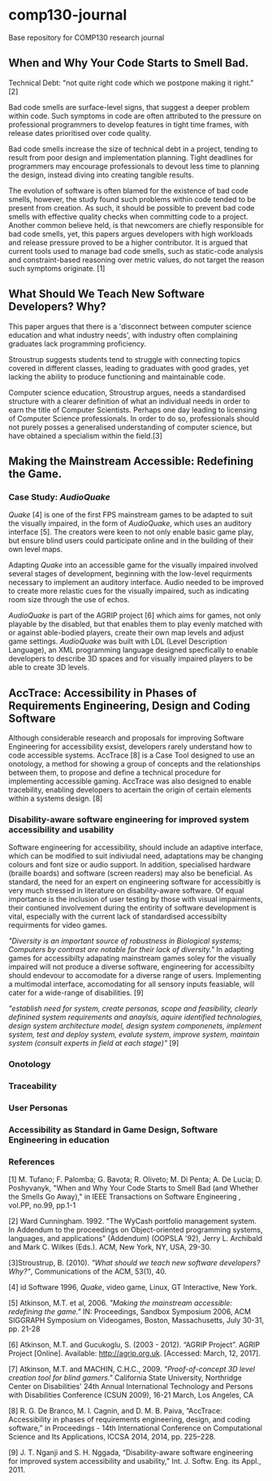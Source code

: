 # comp130-journal
Base repository for COMP130 research journal

## When and Why Your Code Starts to Smell Bad.

Technical Debt: "not quite right code which we postpone making it right." [2]

Bad code smells are surface-level signs, that suggest a deeper problem within code. Such symptoms in code are often attributed to the pressure on professional programmers to develop features in tight time frames, with release dates prioritised over code quality. 

Bad code smells increase the size of technical debt in a project, tending to result from poor design and implementation planning. Tight deadlines for programmers may encourage professionals to devout less time to planning the design, instead diving into creating tangible results.

The evolution of software is often blamed for the existence of bad code smells, however, the study found such problems within code tended to be present from creation. As such, it should be possible to prevent bad code smells with effective quality checks when committing code to a project. Another common believe held, is that newcomers are chiefly responsible for bad code smells, yet, this papers argues developers with high workloads and release pressure proved to be a higher contributor. It is argued that current tools used to manage bad code smells, such as static-code analysis and constraint-based reasoning over metric values, do not target the reason such symptoms originate. [1]

## What Should We Teach New Software Developers? Why?

This paper argues that there is a 'disconnect between computer science education and what industry needs', with industry often complaining graduates lack programming proficiency. 

Stroustrup suggests students tend to struggle with connecting topics covered in different classes, leading to graduates with good grades, yet lacking the ability to produce functioning and maintainable code. 

Computer science education, Stroustrup argues, needs a standardised structure with a clearer definition of what an individual needs in order to earn the title of Computer Scientists. Perhaps one day leading to licensing of Computer Science professionals. In order to do so, professionals should not purely posses a generalised understanding of computer science, but have obtained a specialism within the field.[3]

## Making the Mainstream Accessible: Redefining the Game. 
### Case Study: _AudioQuake_

_Quake_ [4] is one of the first FPS mainstream games to be adapted to suit the visually impaired, in the form of _AudioQuake_,  which uses an auditory interface [5]. The creators were keen to not only enable basic game play, but ensure blind users could participate online and in the building of their own level maps.

Adapting _Quake_ into an accessible game for the visually impaired involved several stages of development, beginning with the low-level requirments necessary to implement an auditory interface. Audio needed to be improved to create more relastic cues for the visually impaired, such as indicating room size through the use of echos. 

_AudioQuake_ is part of the AGRIP project [6] which aims for games, not only playable by the disabled, but that enables them to play evenly matched with or against able-bodied players, create their own map levels and adjust game settings. _AudioQuake_ was built with LDL (Level Description Language), an XML programming language designed specfically to enable developers to describe 3D spaces and for visually impaired players to be able to create 3D levels.

## AccTrace: Accessibility in Phases of Requirements Engineering, Design and Coding Software

Although considerable research and proposals for improving Software Engineering for accessibility exsist, developers rarely understand how to code accessible systems. AccTrace [8] is a Case Tool designed to use an onotology, a method for showing a group of concepts and the relationships between them, to propose and define a technical procedure for implementing accessible gaming. AccTrace was also designed to enable tracebility, enabling developers to acertain the origin of certain elements within a systems design. [8]

### Disability-aware software engineering for improved system accessibility and usability

Software engineering for accessibility, should include an adaptive interface, which can be modified to suit indiviudal need, adaptations may be changing colours and font size or audio support. In addition, specialised hardware (braille boards) and software (screen readers) may also be beneficial. As standard, the need for an expert on engineering software for accessibitly is very much stressed in literature on disability-aware software. Of equal importance is the inclusion of user testing by those with visual impairments, their contiuned involvement during the entirity of software development is vital, especially with the current lack of standardised accessibilty requirments for video games.

_"Diversity is an important source of robustness in Biological systems; Computers by contrast are notable for their lack of diversity."_
In adapting games for accessibilty adapating mainstream games soley for the visually impaired will not produce a diverse software, engineering for accessibilty should endevour to accomodate for a diverse range of users. Implementing a multimodal interface, accomodating for all sensory inputs feasiable, will cater for a wide-range of disabilities. [9]

_"establish need for system, create personas, scope and feasibility, clearly definined system requirements and anaylsis, aquire identified technologies, design system architecture model, design system componenets, implement system, test and deploy system, evalute system, improve system, maintain system (consult experts in field at each stage)"_ [9]

### Onotology

### Traceability

### User Personas

### Accessibility as Standard in Game Design, Software Engineering in education

### References

[1] M. Tufano; F. Palomba; G. Bavota; R. Oliveto; M. Di Penta; A. De Lucia; D. Poshyvanyk, "When and Why Your Code Starts to Smell Bad (and Whether the Smells Go Away)," in IEEE Transactions on Software Engineering , vol.PP, no.99, pp.1-1

[2] Ward Cunningham. 1992. "The WyCash portfolio management system. In Addendum to the proceedings on Object-oriented programming systems, languages, and applications" (Addendum) (OOPSLA '92), Jerry L. Archibald and Mark C. Wilkes (Eds.). ACM, New York, NY, USA, 29-30.

[3]Stroustrup, B. (2010). _"What should we teach new software developers? Why?"_, Communications of the ACM, 53(1), 40.

[4] id Software 1996, _Quake_, video game, Linux, GT Interactive, New York. 

[5] Atkinson, M.T. et al, 2006. _"Making the mainstream accessible: redefining the game."_ IN: Proceedings, Sandbox Symposium 2006, ACM SIGGRAPH Symposium on Videogames, Boston, Massachusetts, July 30-31, pp. 21-28

[6] Atkinson, M.T. and Gucukoglu, S. (2003 - 2012). “AGRIP Project”. AGRIP Project [Online]. Available: http://agrip.org.uk. [Accessed: March, 12, 2017].

[7]	Atkinson, M.T. and MACHIN, C.H.C., 2009. _"Proof-of-concept 3D level creation tool for blind gamers."_ California State University, Northridge Center on Disabilities' 24th Annual International Technology and Persons with Disabilities Conference (CSUN 2009), 16-21 March, Los Angeles, CA

[8] R. G. De Branco, M. I. Cagnin, and D. M. B. Paiva, “AccTrace: Accessibility in phases of requirements engineering, design, and coding software,” in Proceedings - 14th International Conference on Computational Science and Its Applications, ICCSA 2014, 2014, pp. 225–228.

[9] J. T. Nganji and S. H. Nggada, “Disability-aware software engineering for improved system accessibility and usability,” Int. J. Softw. Eng. its Appl., 2011.
